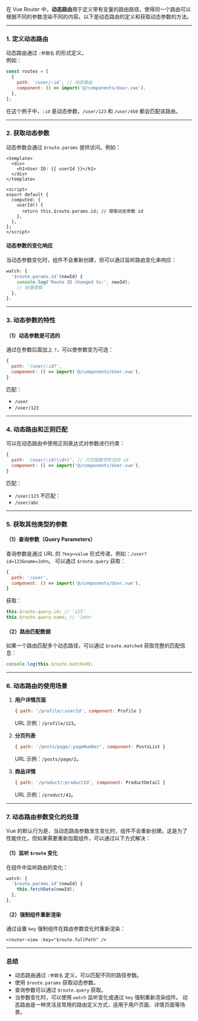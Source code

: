 在 Vue Router 中，**动态路由**用于定义带有变量的路由路径，使得同一个路由可以根据不同的参数渲染不同的内容。以下是动态路由的定义和获取动态参数的方法。

---

### **1. 定义动态路由**

动态路由通过 `:参数名` 的形式定义。  
例如：
```javascript
const routes = [
  {
    path: '/user/:id', // 动态路由
    component: () => import('@/components/User.vue'),
  },
];
```
在这个例子中，`:id` 是动态参数，`/user/123` 和 `/user/456` 都会匹配该路由。

---

### **2. 获取动态参数**

动态参数会通过 `$route.params` 提供访问。例如：
```vue
<template>
  <div>
    <h1>User ID: {{ userId }}</h1>
  </div>
</template>

<script>
export default {
  computed: {
    userId() {
      return this.$route.params.id; // 获取动态参数 id
    },
  },
};
</script>
```

#### **动态参数的变化响应**
当动态参数变化时，组件不会重新创建，但可以通过监听路由变化来响应：
```javascript
watch: {
  '$route.params.id'(newId) {
    console.log('Route ID changed to:', newId);
    // 处理逻辑
  },
},
```

---

### **3. 动态参数的特性**

#### **（1）动态参数是可选的**
通过在参数后面加上 `?`，可以使参数变为可选：
```javascript
{
  path: '/user/:id?',
  component: () => import('@/components/User.vue'),
}
```
匹配：
- `/user`
- `/user/123`

---

### **4. 动态路由和正则匹配**

可以在动态路由中使用正则表达式对参数进行约束：
```javascript
{
  path: '/user/:id(\\d+)', // 只匹配数字形式的 id
  component: () => import('@/components/User.vue'),
}
```
匹配：
- `/user/123`
不匹配：
- `/user/abc`

---

### **5. 获取其他类型的参数**

#### **（1）查询参数（Query Parameters）**
查询参数是通过 URL 的 `?key=value` 形式传递，例如：`/user?id=123&name=John`。
可以通过 `$route.query` 获取：
```javascript
{
  path: '/user',
  component: () => import('@/components/User.vue'),
}
```
获取：
```javascript
this.$route.query.id; // '123'
this.$route.query.name; // 'John'
```

#### **（2）路由匹配数据**
如果一个路由匹配多个动态路径，可以通过 `$route.matched` 获取完整的匹配信息：
```javascript
console.log(this.$route.matched);
```

---

### **6. 动态路由的使用场景**

1. **用户详情页面**
   ```javascript
   { path: '/profile/:userId', component: Profile }
   ```
   URL 示例：`/profile/123`。

2. **分页列表**
   ```javascript
   { path: '/posts/page/:pageNumber', component: PostsList }
   ```
   URL 示例：`/posts/page/2`。

3. **商品详情**
   ```javascript
   { path: '/product/:productId', component: ProductDetail }
   ```
   URL 示例：`/product/42`。

---

### **7. 动态路由参数变化的处理**

Vue 的默认行为是，当动态路由参数发生变化时，组件不会重新创建。这是为了性能优化，但如果需要重新加载组件，可以通过以下方式解决：

#### **（1）监听 `$route` 变化**
在组件中监听路由的变化：
```javascript
watch: {
  '$route.params.id'(newId) {
    this.fetchData(newId);
  },
},
```

#### **（2）强制组件重新渲染**
通过设置 `key` 强制组件在路由参数变化时重新渲染：
```vue
<router-view :key="$route.fullPath" />
```

---

### **总结**

- 动态路由通过 `:参数名` 定义，可以匹配不同的路径参数。
- 使用 `$route.params` 获取动态参数。
- 查询参数可以通过 `$route.query` 获取。
- 当参数变化时，可以使用 `watch` 监听变化或通过 `key` 强制重新渲染组件。
动态路由是一种灵活且常用的路由定义方式，适用于用户页面、详情页面等场景。